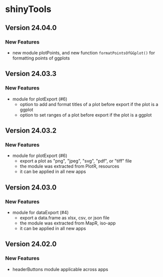 # shinyTools

## Version 24.04.0

### New Features
- new module plotPoints, and new function `formatPointsOfGGplot()` for formatting points of ggplots

## Version 24.03.3

### New Features
- module for plotExport (#6)
  - option to add and format titles of a plot before export if the plot is a ggplot
  - option to set ranges of a plot before export if the plot is a ggplot

## Version 24.03.2

### New Features
- module for plotExport (#6)
  - export a plot as "png", "jpeg", "svg", "pdf", or "tiff" file
  - the module was extracted from PlotR, resources
  - it can be applied in all new apps

## Version 24.03.0

### New Features
- module for dataExport (#4)
  - export a data.frame as xlsx, csv, or json file
  - the module was extracted from MapR, iso-app
  - it can be applied in all new apps

## Version 24.02.0

### New Features
- headerButtons module applicable across apps
